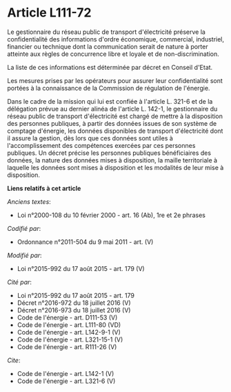# Article L111-72

Le gestionnaire du réseau public de transport d'électricité préserve la confidentialité des informations d'ordre économique,
commercial, industriel, financier ou technique dont la communication serait de nature à porter atteinte aux règles de
concurrence libre et loyale et de non-discrimination. 

La liste de ces informations est déterminée par décret en Conseil d'Etat. 

Les mesures prises par les opérateurs pour assurer leur confidentialité sont portées à la connaissance de la Commission de
régulation de l'énergie. 

Dans le cadre de la mission qui lui est confiée à l'article L. 321-6 et de la délégation prévue au dernier alinéa de
l'article L. 142-1, le gestionnaire du réseau public de transport d'électricité est chargé de mettre à la disposition des
personnes publiques, à partir des données issues de son système de comptage d'énergie, les données disponibles de transport
d'électricité dont il assure la gestion, dès lors que ces données sont utiles à l'accomplissement des compétences exercées
par ces personnes publiques. Un décret précise les personnes publiques bénéficiaires des données, la nature des données mises
à disposition, la maille territoriale à laquelle les données sont mises à disposition et les modalités de leur mise à
disposition.

**Liens relatifs à cet article**

_Anciens textes_:

  - Loi n°2000-108 du 10 février 2000 - art. 16 (Ab), 1re et 2e phrases

_Codifié par_:

  - Ordonnance n°2011-504 du 9 mai 2011 - art. (V)

_Modifié par_:

  - Loi n°2015-992 du 17 août 2015 - art. 179 (V)

_Cité par_:

  - Loi n°2015-992 du 17 août 2015 - art. 179
  - Décret n°2016-972 du 18 juillet 2016 (V)
  - Décret n°2016-973 du 18 juillet 2016 (V)
  - Code de l'énergie - art. D111-53 (V)
  - Code de l'énergie - art. L111-80 (VD)
  - Code de l'énergie - art. L142-9-1 (V)
  - Code de l'énergie - art. L321-15-1 (V)
  - Code de l'énergie - art. R111-26 (V)

_Cite_:

  - Code de l'énergie - art. L142-1 (V)
  - Code de l'énergie - art. L321-6 (V)

